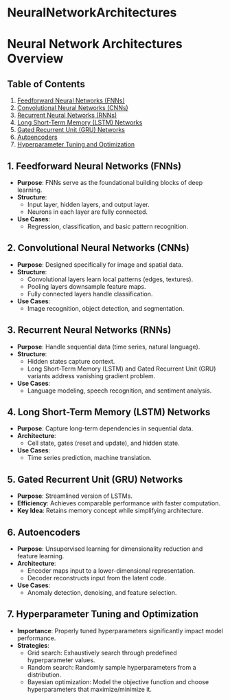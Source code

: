 # NeuralNetworkArchitectures

# Neural Network Architectures Overview

## Table of Contents

1. [Feedforward Neural Networks (FNNs)](#feedforward-neural-networks-fnns)
2. [Convolutional Neural Networks (CNNs)](#convolutional-neural-networks-cnns)
3. [Recurrent Neural Networks (RNNs)](#recurrent-neural-networks-rnns)
4. [Long Short-Term Memory (LSTM) Networks](#long-short-term-memory-lstm-networks)
5. [Gated Recurrent Unit (GRU) Networks](#gated-recurrent-unit-gru-networks)
6. [Autoencoders](#autoencoders)
7. [Hyperparameter Tuning and Optimization](#hyperparameter-tuning-and-optimization)

## 1. Feedforward Neural Networks (FNNs)

- **Purpose**: FNNs serve as the foundational building blocks of deep learning.
- **Structure**:
    - Input layer, hidden layers, and output layer.
    - Neurons in each layer are fully connected.
- **Use Cases**:
    - Regression, classification, and basic pattern recognition.

## 2. Convolutional Neural Networks (CNNs)

- **Purpose**: Designed specifically for image and spatial data.
- **Structure**:
    - Convolutional layers learn local patterns (edges, textures).
    - Pooling layers downsample feature maps.
    - Fully connected layers handle classification.
- **Use Cases**:
    - Image recognition, object detection, and segmentation.

## 3. Recurrent Neural Networks (RNNs)

- **Purpose**: Handle sequential data (time series, natural language).
- **Structure**:
    - Hidden states capture context.
    - Long Short-Term Memory (LSTM) and Gated Recurrent Unit (GRU) variants address vanishing gradient problem.
- **Use Cases**:
    - Language modeling, speech recognition, and sentiment analysis.

## 4. Long Short-Term Memory (LSTM) Networks

- **Purpose**: Capture long-term dependencies in sequential data.
- **Architecture**:
    - Cell state, gates (reset and update), and hidden state.
- **Use Cases**:
    - Time series prediction, machine translation.

## 5. Gated Recurrent Unit (GRU) Networks

- **Purpose**: Streamlined version of LSTMs.
- **Efficiency**: Achieves comparable performance with faster computation.
- **Key Idea**: Retains memory concept while simplifying architecture.

## 6. Autoencoders

- **Purpose**: Unsupervised learning for dimensionality reduction and feature learning.
- **Architecture**:
    - Encoder maps input to a lower-dimensional representation.
    - Decoder reconstructs input from the latent code.
- **Use Cases**:
    - Anomaly detection, denoising, and feature selection.

## 7. Hyperparameter Tuning and Optimization

- **Importance**: Properly tuned hyperparameters significantly impact model performance.
- **Strategies**:
    - Grid search: Exhaustively search through predefined hyperparameter values.
    - Random search: Randomly sample hyperparameters from a distribution.
    - Bayesian optimization: Model the objective function and choose hyperparameters that maximize/minimize it.

